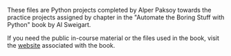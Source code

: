 These files are Python projects completed by Alper Paksoy towards the practice projects 
assigned by chapter  in the "Automate the Boring Stuff with Python" book by Al Sweigart.

If you need the public in-course material or the files used in the book, 
visit the [website](https://automatetheboringstuff.com/) associated with the book.
